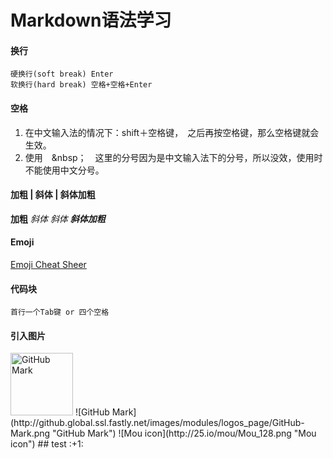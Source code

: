 # Markdown语法学习  
#### 换行
	硬换行(soft break) Enter
	软换行(hard break) 空格+空格+Enter
#### 空格
1. 在中文输入法的情况下：shift＋空格键，　之后再按空格键，那么空格键就会生效。　　
2. 使用　&nbsp；　这里的分号因为是中文输入法下的分号，所以没效，使用时不能使用中文分号。

#### 加粗 | 斜体 | 斜体加粗
**加粗** 	_斜体_	*斜体*		***斜体加粗***
#### Emoji
[Emoji Cheat Sheer](https://www.webpagefx.com/tools/emoji-cheat-sheet/)
#### 代码块
	首行一个Tab键 or 四个空格

#### 引入图片
<img src="http://github.global.ssl.fastly.net/images/modules/logos_page/GitHub-Mark.png" width="100" height="100" title="GitHub Mark" />
![GitHub Mark](http://github.global.ssl.fastly.net/images/modules/logos_page/GitHub-Mark.png "GitHub Mark")  
![Mou icon](http://25.io/mou/Mou_128.png "Mou icon")
## test
:+1: